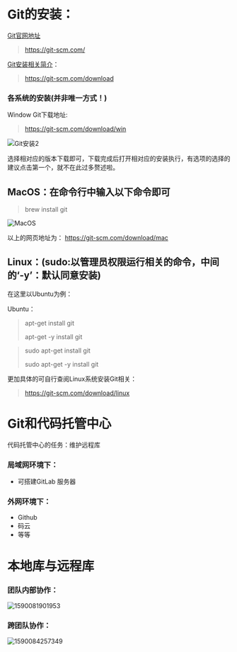 #  Git的安装：

[Git官网地址](https://git-scm.com/)

>  https://git-scm.com/ 

[Git安装相关简介]( https://git-scm.com/download)： 

>  https://git-scm.com/download 

### 各系统的安装(并非唯一方式！)

Window Git下载地址:

>  https://git-scm.com/download/win 

![Git安装2](D:\Boke\Git\Basic\1.安装\Git安装2.png)

选择相对应的版本下载即可，下载完成后打开相对应的安装执行，有选项的选择的建议点击第一个，就不在此过多赘述啦。

## MacOS：在命令行中输入以下命令即可

> brew install git

![MacOS](D:\Boke\Git\Basic\1.安装\MacOS.png)

以上的网页地址为： https://git-scm.com/download/mac 

## Linux：(sudo:以管理员权限运行相关的命令，中间的‘-y’：默认同意安装)

在这里以Ubuntu为例：

Ubuntu：

>  apt-get install git 
>
>  apt-get -y install git 

> sudo  apt-get install git 
>
> sudo apt-get -y install git

更加具体的可自行查阅Linux系统安装Git相关：

>  https://git-scm.com/download/linux 

# Git和代码托管中心

代码托管中心的任务：维护远程库

### 局域网环境下：

* 可搭建GitLab 服务器

### 外网环境下：

* Github
* 码云
* 等等

# 本地库与远程库

### 团队内部协作：

![1590081901953](C:\Users\W\AppData\Roaming\Typora\typora-user-images\1590081901953.png)

### 跨团队协作：

![1590084257349](C:\Users\W\AppData\Roaming\Typora\typora-user-images\1590084257349.png)


